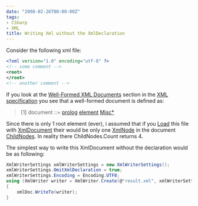```yaml
---
date: "2008-02-26T00:00:00Z"
tags:
- CSharp
- XML
title: Writing Xml without the XmlDeclaration
---
```

Consider the following xml file:

```xml
<?xml version="1.0" encoding="utf-8" ?>
<!-- some comment -->
<root>
</root>
<!-- another comment -->
```

If you look at the [Well-Formed XML Documents](http://www.w3.org/TR/REC-xml/#sec-well-formed) section in the [XML specification](http://www.w3.org/TR/REC-xml/) you see that a well-formed document is defined as:

> [1] document ::= [prolog](http://www.w3.org/TR/REC-xml/#NT-prolog) [element](http://www.w3.org/TR/REC-xml/#NT-element) [Misc*](http://www.w3.org/TR/REC-xml/#NT-Misc) 

Since there is only 1 root element (ever), i assumed that if you [Load](http://msdn2.microsoft.com/en-us/library/system.xml.xmldocument.load.aspx) this file with [XmlDocument](http://msdn2.microsoft.com/en-us/library/system.xml.xmldocument.aspx) their would be only one [XmlNode](http://msdn2.microsoft.com/en-us/library/system.xml.xmlnode.aspx) in the document [ChildNodes](http://msdn2.microsoft.com/en-us/library/system.xml.xmlnode.childnodes.aspx). In reality there ChildNodes.Count returns 4.

The simplest way to write this XmlDocument without the declaration would be as following:

```csharp
XmlWriterSettings xmlWriterSettings = new XmlWriterSettings();
xmlWriterSettings.OmitXmlDeclaration = true;
xmlWriterSettings.Encoding = Encoding.UTF8;
using (XmlWriter writer = XmlWriter.Create(@"result.xml", xmlWriterSettings))
{
	xmlDoc.WriteTo(writer);
}
```
